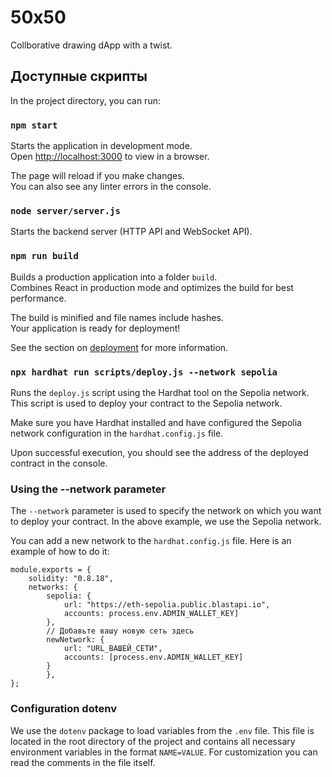# 50x50

Collborative drawing dApp with a twist.

## Доступные скрипты

In the project directory, you can run:

### `npm start`

Starts the application in development mode.\
Open [http://localhost:3000](http://localhost:3000) to view in a browser.

The page will reload if you make changes.\
You can also see any linter errors in the console.

### `node server/server.js`

Starts the backend server (HTTP API and WebSocket API).

### `npm run build`

Builds a production application into a folder `build`.\
Combines React in production mode and optimizes the build for best performance.

The build is minified and file names include hashes.\
Your application is ready for deployment!

See the section on [deployment](https://facebook.github.io/create-react-app/docs/deployment) for more information.

### `npx hardhat run scripts/deploy.js --network sepolia`

Runs the `deploy.js` script using the Hardhat tool on the Sepolia network.
This script is used to deploy your contract to the Sepolia network.

Make sure you have Hardhat installed and have configured the Sepolia network configuration in the `hardhat.config.js` file.

Upon successful execution, you should see the address of the deployed contract in the console.

### Using the --network parameter

The `--network` parameter is used to specify the network on which you want to deploy your contract. In the above example, we use the Sepolia network.

You can add a new network to the `hardhat.config.js` file. Here is an example of how to do it:
```
module.exports = {
    solidity: "0.8.18",
    networks: {
        sepolia: {
            url: "https://eth-sepolia.public.blastapi.io",
            accounts: process.env.ADMIN_WALLET_KEY]
        },
        // Добавьте вашу новую сеть здесь
        newNetwork: {
            url: "URL_ВАШЕЙ_СЕТИ",
            accounts: [process.env.ADMIN_WALLET_KEY]
        }
        },
};
```

### Configuration dotenv

We use the `dotenv` package to load variables from the `.env` file. This file is located in the root directory of the project and contains all necessary environment variables in the format `NAME=VALUE`. For customization you can read the comments in the file itself.
